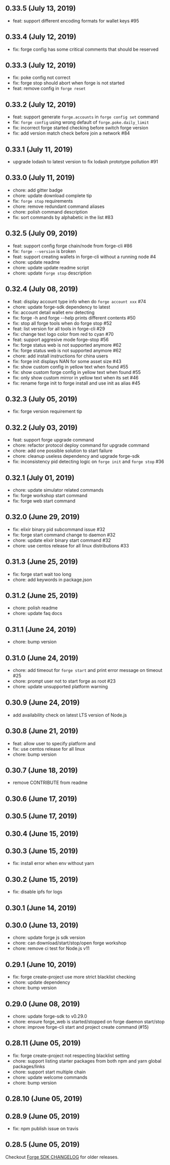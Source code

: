 ## 0.33.5 (July 13, 2019)

- feat: support different encoding formats for wallet keys #95

## 0.33.4 (July 12, 2019)

- fix: forge config has some critical comments that should be reserved

## 0.33.3 (July 12, 2019)

- fix: poke config not correct
- fix: forge stop should abort when forge is not started
- feat: remove config in `forge reset`

## 0.33.2 (July 12, 2019)

- feat: support generate `forge.accounts` in `forge config set` command
- fix: `forge config` using wrong default of `forge.poke.daily_limit`
- fix: incorrect forge started checking before switch forge version
- fix: add version match check before join a network #84

## 0.33.1 (July 11, 2019)

- upgrade lodash to latest version to fix lodash prototype pollution #91

## 0.33.0 (July 11, 2019)

- chore: add gitter badge
- chore: update download complete tip
- fix: `forge stop` requirements
- chore: remove redundant command aliases
- chore: polish command description
- fix: sort commands by alphabetic in the list #83

## 0.32.5 (July 09, 2019)

- feat: support config forge chain/node from forge-cli #86
- fix: `forge --version` is broken
- feat: support creating wallets in forge-cli without a running node #4
- chore: update readme
- chore: update update readme script
- chore: update `forge stop` description

## 0.32.4 (July 08, 2019)

- feat: display account type info when do `forge account xxx` #74
- chore: update forge-sdk dependency to latest
- fix: account detail wallet env detecting
- fix: forge -h and forge --help prints different contents #50
- fix: stop all forge tools when do forge stop #52
- feat: list version for all tools in forge-cli #29
- fix: change text logo color from red to cyan #70
- feat: support aggresive mode forge-stop #56
- fix: forge status web is not supported anymore #62
- fix: forge status web is not supported anymore #62
- chore: add install instructions for china users
- fix: forge init displays NAN for some asset size #43
- fix: show custom config in yellow text when found #55
- fix: show custom forge config in yellow text when found #55
- fix: only show custom mirror in yellow text when its set #46
- fix: rename forge init to forge install and use init as alias #45

## 0.32.3 (July 05, 2019)

- fix: forge version requirement tip

## 0.32.2 (July 03, 2019)

- feat: support forge upgrade command
- chore: refactor protocol deploy command for upgrade command
- chore: add one possible solution to start failure
- chore: cleanup useless dependency and upgrade forge-sdk
- fix: inconsistency pid detecting logic on `forge init` and `forge stop` #36

## 0.32.1 (July 01, 2019)

- chore: update simulator related commands
- fix: forge workshop start command
- fix: forge web start command

## 0.32.0 (June 29, 2019)

- fix: elixir binary pid subcommand issue #32
- fix: forge start command change to daemon #32
- chore: update elixir binary start command #32
- chore: use centos release for all linux distributions #33

## 0.31.3 (June 25, 2019)

- fix: forge start wait too long
- chore: add keywords in package.json

## 0.31.2 (June 25, 2019)

- chore: polish readme
- chore: update faq docs

## 0.31.1 (June 24, 2019)

- chore: bump version

## 0.31.0 (June 24, 2019)

- chore: add timeout for `forge start` and print error message on timeout #25
- chore: prompt user not to start forge as root #23
- chore: update unsupported platform warning

## 0.30.9 (June 24, 2019)

- add availability check on latest LTS version of Node.js

## 0.30.8 (June 21, 2019)

- feat: allow user to specify platform and
- fix: use centos release for all linux
- chore: bump version

## 0.30.7 (June 18, 2019)

- remove CONTRIBUTE from readme

## 0.30.6 (June 17, 2019)

## 0.30.5 (June 17, 2019)

## 0.30.4 (June 15, 2019)

## 0.30.3 (June 15, 2019)

- fix: install error when env without yarn

## 0.30.2 (June 15, 2019)

- fix: disable ipfs for logs

## 0.30.1 (June 14, 2019)

## 0.30.0 (June 13, 2019)

- chore: update forge js sdk version
- chore: can download/start/stop/open forge workshop
- chore: remove ci test for Node.js v11

## 0.29.1 (June 10, 2019)

- fix: forge create-project use more strict blacklist checking
- chore: update dependency
- chore: bump version

## 0.29.0 (June 08, 2019)

- chore: update forge-sdk to v0.29.0
- chore: ensure forge_web is started/stopped on forge daemon start/stop
- chore: improve forge-cli start and project create command (#15)

## 0.28.11 (June 05, 2019)

- fix: forge create-project not respecting blacklist setting
- chore: support listing starter packages from both npm and yarn global packages/links
- chore: support start multiple chain
- chore: update welcome commands
- chore: bump version

## 0.28.10 (June 05, 2019)

## 0.28.9 (June 05, 2019)

- fix: npm publish issue on travis

## 0.28.5 (June 05, 2019)

Checkout [Forge SDK CHANGELOG](https://github.com/ArcBlock/forge-js/blob/master/CHANGELOG.md) for older releases.
